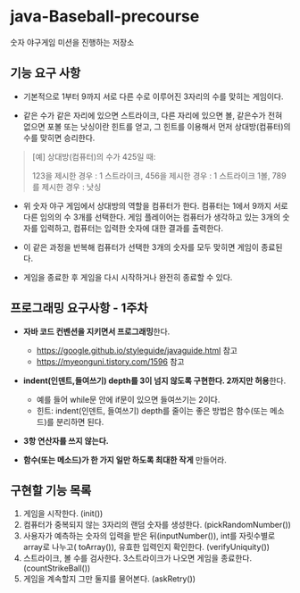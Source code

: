 # java-Baseball-precourse
숫자 야구게임 미션을 진행하는 저장소

## 기능 요구 사항
* 기본적으로 1부터 9까지 서로 다른 수로 이루어진 3자리의 수를 맞히는 게임이다.

* 같은 수가 같은 자리에 있으면 스트라이크, 다른 자리에 있으면 볼, 같은수가 전혀 없으면 포볼 또는 낫싱이란 힌트를 얻고, 그 힌트를 이용해서 먼저 상대방(컴퓨터)의 수를 맞히면 승리한다.

> [예] 상대방(컴퓨터)의 수가 425일 때:
>
> 123을 제시한 경우 : 1 스트라이크, 
> 456을 제시한 경우 : 1 스트라이크 1볼, 
> 789를 제시한 경우 : 낫싱

* 위 숫자 야구 게임에서 상대방의 역할을 컴퓨터가 한다. 컴퓨터는 1에서 9까지 서로 다른 임의의 수 3개를 선택한다. 게임 플레이어는 컴퓨터가 생각하고 있는 3개의 숫자를 입력하고, 컴퓨터는 입력한 숫자에 대한 결과를 출력한다.

* 이 같은 과정을 반복해 컴퓨터가 선택한 3개의 숫자를 모두 맞히면 게임이 종료된다.

* 게임을 종료한 후 게임을 다시 시작하거나 완전히 종료할 수 있다.

## 프로그래밍 요구사항 - 1주차

* **자바 코드 컨벤션을 지키면서 프로그래밍**한다.
  * https://google.github.io/styleguide/javaguide.html 참고
  * https://myeonguni.tistory.com/1596 참고

* **indent(인덴트,들여쓰기) depth를 3이 넘지 않도록 구현한다. 2까지만 허용**한다.
  * 예를 들어 while문 안에 if문이 있으면 들여쓰기는 2이다.
  * 힌트: indent(인덴트, 들여쓰기) depth를 줄이는 좋은 방법은 함수(또는 메소드)를 분리하면 된다.
* **3항 연산자를 쓰지 않는다.**
* **함수(또는 메소드)가 한 가지 일만 하도록 최대한 작게** 만들어라.

## 구현할 기능 목록
1. 게임을 시작한다. (init())
2. 컴퓨터가 중복되지 않는 3자리의 랜덤 숫자를 생성한다. (pickRandomNumber())
3. 사용자가 예측하는 숫자의 입력을 받은 뒤(inputNumber()), int를 자릿수별로 array로 나누고( toArray()), 유효한 입력인지 확인한다. (verifyUniquity())
4. 스트라이크, 볼 수를 검사한다. 3스트라이크가 나오면 게임을 종료한다. (countStrikeBall())
5. 게임을 계속할지 그만 둘지를 물어본다. (askRetry())